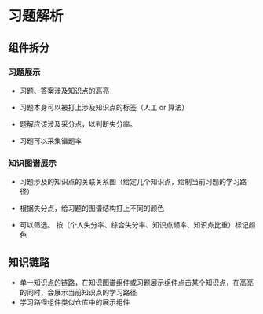 # 习题解析

## 组件拆分

### 习题展示

- 习题、答案涉及知识点的高亮

- 习题本身可以被打上涉及知识点的标签（人工 or 算法）

- 题解应该涉及采分点，以判断失分率。

- 习题可以采集错题率

### 知识图谱展示


- 习题涉及的知识点的关联关系图（给定几个知识点，绘制当前习题的学习路径）

- 根据失分点，给习题的图谱结构打上不同的颜色

- 可以筛选。 按（个人失分率、综合失分率、知识点频率、知识点比重）标记颜色

## 知识链路

- 单一知识点的链路，在知识图谱组件或习题展示组件点击某个知识点，在高亮的同时，会展示当前知识点的学习路径
- 学习路径组件类似仓库中的展示组件

